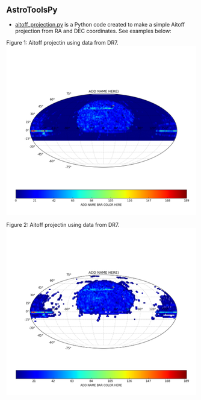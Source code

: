 AstroToolsPy
----



* [aitoff_projection.py](https://github.com/Fernandez-Trincado/AstroToolsPy/blob/master/aitoff_projection.py) is a Python code created to make a simple Aitoff projection from RA and DEC coordinates. See examples below:

Figure 1: Aitoff projectin using data from DR7. 
![Figure1](https://github.com/Fernandez-Trincado/AstroToolsPy/blob/master/Figures/Figure1.png)

Figure 2: Aitoff projectin using data from DR7. 
![Figure2](https://github.com/Fernandez-Trincado/AstroToolsPy/blob/master/Figures/Figure2.png)
